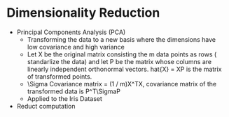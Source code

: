 # Dimensionality Reduction
* Principal Components Analysis (PCA)
    * Transforming the data to a new basis where the dimensions have low covariance and high variance
    * Let X be the original matrix consisting the m data points as rows ( standarlize the data) and let P be the matrix whose columns are linearly independent orthonormal vectors. hat{X} = XP is the matrix of transformed points. 
    * \Sigma Covariance matrix = (1 / m)X^TX, covariance matrix of the transformed data is P^T\SigmaP         
    * Applied to the Iris Dataset
* Reduct computation  
